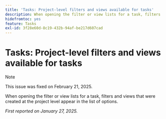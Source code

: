 ```yaml
---
title: 'Tasks: Project-level filters and views available for tasks'
description: When opening the filter or view lists for a task, filters and views that were created at the project level appear in the list of options.
hidefromtoc: yes
feature: Tasks
exl-id: 3f28e60d-8c19-432b-94af-be217d607cad
---
```

# Tasks: Project-level filters and views available for tasks

>[!NOTE]
>
>This issue was fixed on February 21, 2025.

When opening the filter or view lists for a task, filters and views that were created at the project level appear in the list of options.

_First reported on January 27, 2025._
